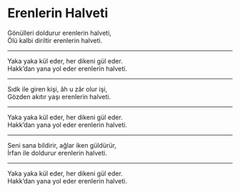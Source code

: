 # Erenlerin Halveti

Gönülleri doldurur erenlerin halveti,  
Ölü kalbi diriltir erenlerin halveti.  
****  
Yaka yaka kül eder, her dikeni gül eder.  
Hakk’dan yana yol eder erenlerin halveti.  
****  
Sıdk ile giren kişi, âh u zâr olur işi,  
Gözden akıtır yaşı erenlerin halveti.  
****  
Yaka yaka kül eder, her dikeni gül eder.  
Hakk’dan yana yol eder erenlerin halveti.  
****  
Seni sana bildirir, ağlar iken güldürür,  
İrfan ile doldurur erenlerin halveti.  
****  
Yaka yaka kül eder, her dikeni gül eder.  
Hakk’dan yana yol eder erenlerin halveti.  

